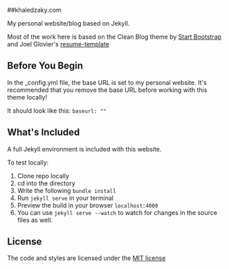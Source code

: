 ##khaledzaky.com

My personal website/blog based on Jekyll.

Most of the work here is based on the Clean Blog theme by [Start Bootstrap](http://startbootstrap.com/) and Joel Glovier's [resume-template](http://resume-template.joelglovier.com)

## Before You Begin

In the _config.yml file, the base URL is set to my personal website. It's recommended that you remove the base URL before working with this theme locally!

It should look like this:
`baseurl: ""`

## What's Included

A full Jekyll environment is included with this website. 

To test locally:

1. Clone repo locally
2. cd into the directory
3. Write the following `bundle install`
4. Run `jekyll serve` in your terminal
5. Preview the build in your browser `localhost:4000`
6. You can use `jekyll serve --watch` to watch for changes in the source files as well.

## License

The code and styles are licensed under the [MIT license](LICENSE)
